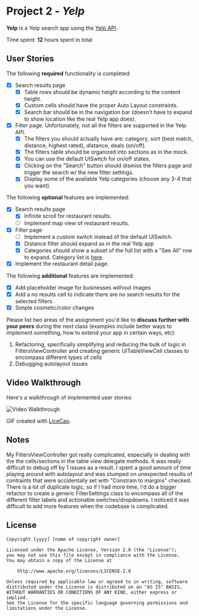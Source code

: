 # Project 2 - *Yelp*

**Yelp** is a Yelp search app using the [Yelp API](http://www.yelp.com/developers/documentation/v2/search_api).

Time spent: **12** hours spent in total

## User Stories

The following **required** functionality is completed:

- [x] Search results page
   - [x] Table rows should be dynamic height according to the content height.
   - [x] Custom cells should have the proper Auto Layout constraints.
   - [x] Search bar should be in the navigation bar (doesn't have to expand to show location like the real Yelp app does).
- [x] Filter page. Unfortunately, not all the filters are supported in the Yelp API.
   - [x] The filters you should actually have are: category, sort (best match, distance, highest rated), distance, deals (on/off).
   - [x] The filters table should be organized into sections as in the mock.
   - [x] You can use the default UISwitch for on/off states.
   - [x] Clicking on the "Search" button should dismiss the filters page and trigger the search w/ the new filter settings.
   - [x] Display some of the available Yelp categories (choose any 3-4 that you want).

The following **optional** features are implemented:

- [x] Search results page
   - [x] Infinite scroll for restaurant results.
   - [ ] Implement map view of restaurant results.
- [x] Filter page
   - [ ] Implement a custom switch instead of the default UISwitch.
   - [x] Distance filter should expand as in the real Yelp app
   - [x] Categories should show a subset of the full list with a "See All" row to expand. Category list is [here](http://www.yelp.com/developers/documentation/category_list).
- [x] Implement the restaurant detail page.

The following **additional** features are implemented:

- [x] Add placeholder image for businesses without images
- [x] Add a no results cell to indicate there are no search results for the selected filters
- [x] Simple cosmetic/color changes

Please list two areas of the assignment you'd like to **discuss further with your peers** during the next class (examples include better ways to implement something, how to extend your app in certain ways, etc):

1. Refactoring, specifically simplifying and reducing the bulk of logic in FiltersViewController and creating generic UITableViewCell classes to encompass different types of cells
2. Debugging autolayout issues 

## Video Walkthrough

Here's a walkthrough of implemented user stories:

<img src='http://imgur.com/1LgutZg.gif' title='Video Walkthrough' width='' alt='Video Walkthrough' />


GIF created with [LiceCap](http://www.cockos.com/licecap/).

## Notes

My FiltersViewController got really complicated, especially in dealing with the the cells/sections in the table view delegate methods. It was really difficult to debug off by 1 issues as a result. I spent a good amount of time playing around with autolayout and was stumped on unexpected results of contraints that were accidentally set with "Constrain to margins" checked. There is a lot of duplicate logic, so if I had more time, I'd do a bigger refactor to create a generic FilterSettings class to encompass all of the different filter labels and actionable switches/dropdowns. I noticed it was difficult to add more features when the codebase is complicated.

## License

    Copyright [yyyy] [name of copyright owner]

    Licensed under the Apache License, Version 2.0 (the "License");
    you may not use this file except in compliance with the License.
    You may obtain a copy of the License at

        http://www.apache.org/licenses/LICENSE-2.0

    Unless required by applicable law or agreed to in writing, software
    distributed under the License is distributed on an "AS IS" BASIS,
    WITHOUT WARRANTIES OR CONDITIONS OF ANY KIND, either express or implied.
    See the License for the specific language governing permissions and
    limitations under the License.

